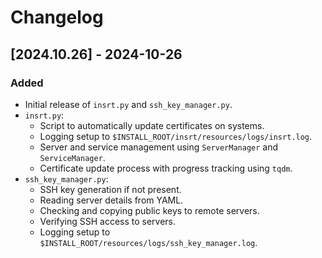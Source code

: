 # Changelog

## [2024.10.26] - 2024-10-26

### Added
- Initial release of `insrt.py` and `ssh_key_manager.py`.
- `insrt.py`:
  - Script to automatically update certificates on systems.
  - Logging setup to `$INSTALL_ROOT/insrt/resources/logs/insrt.log`.
  - Server and service management using `ServerManager` and `ServiceManager`.
  - Certificate update process with progress tracking using `tqdm`.
- `ssh_key_manager.py`:
  - SSH key generation if not present.
  - Reading server details from YAML.
  - Checking and copying public keys to remote servers.
  - Verifying SSH access to servers.
  - Logging setup to `$INSTALL_ROOT/resources/logs/ssh_key_manager.log`.
